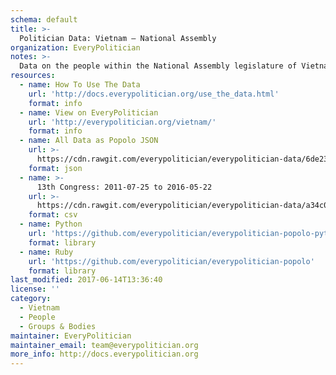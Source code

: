```yaml
---
schema: default
title: >-
  Politician Data: Vietnam — National Assembly
organization: EveryPolitician
notes: >-
  Data on the people within the National Assembly legislature of Vietnam.
resources:
  - name: How To Use The Data
    url: 'http://docs.everypolitician.org/use_the_data.html'
    format: info
  - name: View on EveryPolitician
    url: 'http://everypolitician.org/vietnam/'
    format: info
  - name: All Data as Popolo JSON
    url: >-
      https://cdn.rawgit.com/everypolitician/everypolitician-data/6de234d21439c653a7a70bdcb27ff6e791404e40/data/Vietnam/National_Assembly/ep-popolo-v1.0.json
    format: json
  - name: >-
      13th Congress: 2011-07-25 to 2016-05-22
    url: >-
      https://cdn.rawgit.com/everypolitician/everypolitician-data/a34c03775c930d94233896fd9cf5b9f1dad07535/data/Vietnam/National_Assembly/term-13.csv
    format: csv
  - name: Python
    url: 'https://github.com/everypolitician/everypolitician-popolo-python'
    format: library
  - name: Ruby
    url: 'https://github.com/everypolitician/everypolitician-popolo'
    format: library
last_modified: 2017-06-14T13:36:40
license: ''
category:
  - Vietnam
  - People
  - Groups & Bodies
maintainer: EveryPolitician
maintainer_email: team@everypolitician.org
more_info: http://docs.everypolitician.org
---
```

